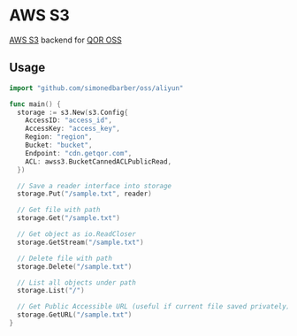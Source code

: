 # AWS S3

[AWS S3](https://aws.amazon.com/cn/s3/) backend for [QOR OSS](https://github.com/simonedbarber/oss)

## Usage

```go
import "github.com/simonedbarber/oss/aliyun"

func main() {
  storage := s3.New(s3.Config{
    AccessID: "access_id",
    AccessKey: "access_key",
    Region: "region",
    Bucket: "bucket",
    Endpoint: "cdn.getqor.com",
    ACL: awss3.BucketCannedACLPublicRead,
  })

  // Save a reader interface into storage
  storage.Put("/sample.txt", reader)

  // Get file with path
  storage.Get("/sample.txt")

  // Get object as io.ReadCloser
  storage.GetStream("/sample.txt")

  // Delete file with path
  storage.Delete("/sample.txt")

  // List all objects under path
  storage.List("/")

  // Get Public Accessible URL (useful if current file saved privately)
  storage.GetURL("/sample.txt")
}
```


